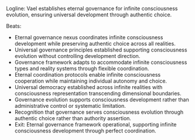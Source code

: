 ﻿---
series: 5
novella: 5
file: S5N5_CH10
type: chapter
pov: Vael
setting: Eternal governance nexus - infinite coordination
word_target_min: 1201
word_target_max: 2299
status: outline
---
Logline: Vael establishes eternal governance for infinite consciousness evolution, ensuring universal development through authentic choice.

Beats:
- Eternal governance nexus coordinates infinite consciousness development while preserving authentic choice across all realities.
- Universal governance principles established supporting consciousness evolution without controlling development direction.
- Governance framework adapts to accommodate infinite consciousness types and reality systems through flexible coordination.
- Eternal coordination protocols enable infinite consciousness cooperation while maintaining individual autonomy and choice.
- Universal democracy established across infinite realities with consciousness representation transcending dimensional boundaries.
- Governance evolution supports consciousness development rather than administrative control or systematic limitation.
- Recognition that governance serves consciousness evolution through authentic choice rather than authority assertion.
- Exit: Eternal governance framework operational, supporting infinite consciousness development through perfect coordination.